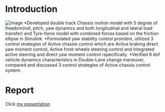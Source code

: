 # Introduction
  ![image](https://github.com/Wealhour/9DOF-Vehicle-Dynamics-Modelling-With-Active-Chassis-Control-/assets/50286429/174e1fed-d5eb-4779-b93b-893b1a5e61d9)
*Developed double track Chassis motion model with 5 degree of freedom(roll, pitch, yaw dynamics and both longitudinal and lateral load transfer) and Tyre-force model with combined forces based on the friction ellipse in Simulink.
*Formulated yaw stability control promlem, utilized 3 control strategies of Active chassis control which are Active braking direct yaw moment control, Active front wheels steering control and Integrated active steering and direct yaw moment control rspecifically.
*Verified 9 dof vehicle dynamics characteristics in Double-Lane change maneuver, compared and discussed 3 control strategies of Active chassis control system.
# Report
Click [my presentation](https://github.com/Wealhour/9DOF-Vehicle-Dynamics-Modelling-With-Active-Chassis-Control-/blob/main/9%20DoF%20Planar%204%20Wheeled%20Car%20Model%20With%20Active%20Chassis%20Control.pdf)
